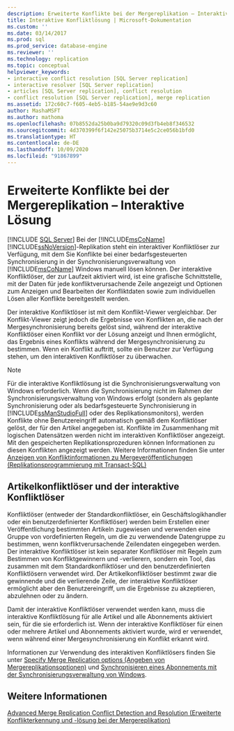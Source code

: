 ```yaml
---
description: Erweiterte Konflikte bei der Mergereplikation – Interaktive Lösung
title: Interaktive Konfliktlösung | Microsoft-Dokumentation
ms.custom: ''
ms.date: 03/14/2017
ms.prod: sql
ms.prod_service: database-engine
ms.reviewer: ''
ms.technology: replication
ms.topic: conceptual
helpviewer_keywords:
- interactive conflict resolution [SQL Server replication]
- interactive resolver [SQL Server replication]
- articles [SQL Server replication], conflict resolution
- conflict resolution [SQL Server replication], merge replication
ms.assetid: 172c60c7-f605-4eb5-b185-54ae9e9d3c60
author: MashaMSFT
ms.author: mathoma
ms.openlocfilehash: 07b8552da25b0ba9d79320c09d3fb4eb8f346532
ms.sourcegitcommit: 4d370399f6f142e25075b3714e5c2ce056b1bfd0
ms.translationtype: HT
ms.contentlocale: de-DE
ms.lasthandoff: 10/09/2020
ms.locfileid: "91867899"
---
```

# <a name="advanced-merge-replication-conflict---interactive-resolution"></a>Erweiterte Konflikte bei der Mergereplikation – Interaktive Lösung
[!INCLUDE [SQL Server](../../../includes/applies-to-version/sqlserver.md)]
  Bei der [!INCLUDE[msCoName](../../../includes/msconame-md.md)] [!INCLUDE[ssNoVersion](../../../includes/ssnoversion-md.md)]-Replikation steht ein interaktiver Konfliktlöser zur Verfügung, mit dem Sie Konflikte bei einer bedarfsgesteuerten Synchronisierung in der Synchronisierungsverwaltung von [!INCLUDE[msCoName](../../../includes/msconame-md.md)] Windows manuell lösen können. Der interaktive Konfliktlöser, der zur Laufzeit aktiviert wird, ist eine grafische Schnittstelle, mit der Daten für jede konfliktverursachende Zeile angezeigt und Optionen zum Anzeigen und Bearbeiten der Konfliktdaten sowie zum individuellen Lösen aller Konflikte bereitgestellt werden.  
  
 Der interaktive Konfliktlöser ist mit dem Konflikt-Viewer vergleichbar. Der Konflikt-Viewer zeigt jedoch die Ergebnisse von Konflikten an, die nach der Mergesynchronisierung bereits gelöst sind, während der interaktive Konfliktlöser einen Konflikt vor der Lösung anzeigt und Ihnen ermöglicht, das Ergebnis eines Konflikts während der Mergesynchronisierung zu bestimmen. Wenn ein Konflikt auftritt, sollte ein Benutzer zur Verfügung stehen, um den interaktiven Konfliktlöser zu überwachen.  
  
> [!NOTE]  
>  Für die interaktive Konfliktlösung ist die Synchronisierungsverwaltung von Windows erforderlich. Wenn die Synchronisierung nicht im Rahmen der Synchronisierungsverwaltung von Windows erfolgt (sondern als geplante Synchronisierung oder als bedarfsgesteuerte Synchronisierung in [!INCLUDE[ssManStudioFull](../../../includes/ssmanstudiofull-md.md)] oder des Replikationsmonitors), werden Konflikte ohne Benutzereingriff automatisch gemäß dem Konfliktlöser gelöst, der für den Artikel angegeben ist. Konflikte im Zusammenhang mit logischen Datensätzen werden nicht im interaktiven Konfliktlöser angezeigt. Mit den gespeicherten Replikationsprozeduren können Informationen zu diesen Konflikten angezeigt werden. Weitere Informationen finden Sie unter [Anzeigen von Konfliktinformationen zu Mergeveröffentlichungen &#40;Replikationsprogrammierung mit Transact-SQL&#41;](../view-and-resolve-data-conflicts-for-merge-publications.md)  
  
## <a name="article-resolvers-and-the-interactive-resolver"></a>Artikelkonfliktlöser und der interaktive Konfliktlöser  
 Konfliktlöser (entweder der Standardkonfliktlöser, ein Geschäftslogikhandler oder ein benutzerdefinierter Konfliktlöser) werden beim Erstellen einer Veröffentlichung bestimmten Artikeln zugewiesen und verwenden eine Gruppe von vordefinierten Regeln, um die zu verwendende Datengruppe zu bestimmen, wenn konfliktverursachende Zeilendaten eingegeben werden. Der interaktive Konfliktlöser ist kein separater Konfliktlöser mit Regeln zum Bestimmen von Konfliktgewinnern und -verlierern, sondern ein Tool, das zusammen mit dem Standardkonfliktlöser und den benutzerdefinierten Konfliktlösern verwendet wird. Der Artikelkonfliktlöser bestimmt zwar die gewinnende und die verlierende Zeile, der interaktive Konfliktlöser ermöglicht aber den Benutzereingriff, um die Ergebnisse zu akzeptieren, abzulehnen oder zu ändern.  
  
 Damit der interaktive Konfliktlöser verwendet werden kann, muss die interaktive Konfliktlösung für alle Artikel und alle Abonnements aktiviert sein, für die sie erforderlich ist. Wenn der interaktive Konfliktlöser für einen oder mehrere Artikel und Abonnements aktiviert wurde, wird er verwendet, wenn während einer Mergesynchronisierung ein Konflikt erkannt wird.  
  
 Informationen zur Verwendung des interaktiven Konfliktlösers finden Sie unter [Specify Merge Replication options (Angeben von Mergereplikationsoptionen)](../../../relational-databases/replication/merge/specify-merge-replication-properties.md) und [Synchronisieren eines Abonnements mit der Synchronisierungsverwaltung von Windows](../../../relational-databases/replication/synchronize-a-subscription-using-windows-synchronization-manager.md).  
  
## <a name="see-also"></a>Weitere Informationen  
 [Advanced Merge Replication Conflict Detection and Resolution (Erweiterte Konflikterkennung und -lösung bei der Mergereplikation)](../../../relational-databases/replication/merge/advanced-merge-replication-conflict-detection-and-resolution.md)  
  
